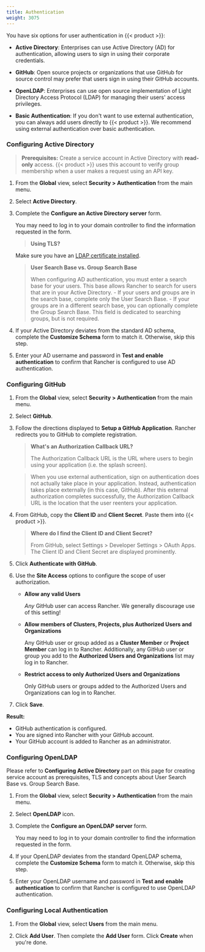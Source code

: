 ```yaml
---
title: Authentication
weight: 3075
---
```

You have six options for user authentication in {{< product >}}:

-	**Active Directory**: Enterprises can use Active Directory (AD) for authentication, allowing users to sign in using their corporate credentials.

-	**GitHub**: Open source projects or organizations that use GitHub for source control may prefer that users sign in using their GitHub accounts.

<!-- - **SAML**:



- **Azure AD**: -->

- **OpenLDAP**: Enterprises can use open source implementation of Light Directory Access Protocol (LDAP) for managing their users' access privileges.

-	**Basic Authentication**: If you don't want to use external authentication, you can always add users directly to {{< product >}}. We recommend using external authentication over basic authentication.

### Configuring Active Directory

>**Prerequisites:** Create a service account in Active Directory with **read-only** access. {{< product >}} uses this account to verify group membership when a user makes a request using an API key.

1.	From the **Global** view, select **Security > Authentication** from the main menu.

2.	Select **Active Directory**.

3.	Complete the **Configure an Active Directory server** form.

	You may need to log in to your domain controller to find the information requested in the form.

	>**Using TLS?**
 	>
	Make sure you have an [LDAP certificate installed](placeholder.md).

	>**User Search Base vs. Group Search Base**
	>
	>When configuring AD authentication, you must enter a search base for your users. This base allows Rancher to search for users that are in your Active Directory.
		- If your users and groups are in the search base, complete only the User Search Base.
		- If your groups are in a different search base, you can optionally complete the Group Search Base. This field is dedicated to searching groups, but is not required.

4.	If your Active Directory deviates from the standard AD schema, complete the **Customize Schema** form to match it. Otherwise, skip this step.

5.	Enter your AD username and password in **Test and enable authentication** to confirm that Rancher is configured to use AD authentication.

### Configuring GitHub

1.	From the **Global** view, select **Security > Authentication** from the main menu.

2.	Select **GitHub**.

3.	Follow the directions displayed to **Setup a GitHub Application**. Rancher redirects you to GitHub to complete registration.

	>**What's an Authorization Callback URL?**
	>
	>The Authorization Callback URL is the URL where users to begin using your application (i.e. the splash screen).

	>When you use external authentication, sign on authentication does not actually take place in your application. Instead, authentication takes place externally (in this case, GitHub). After this external authorization completes successfully, the Authorization Callback URL is the location that the user reenters your application.

4. From GitHub, copy the **Client ID** and **Client Secret**. Paste them into {{< product >}}.

	>**Where do I find the Client ID and Client Secret?**
	>
	>From GitHub, select Settings > Developer Settings > OAuth Apps. The Client ID and Client Secret are displayed prominently.

5.	Click **Authenticate with GitHub**.

6.	Use the **Site Access** options to configure the scope of user authorization.

	-	**Allow any valid Users**

		_Any_ GitHub user can access Rancher. We generally discourage use of this setting!

	-	**Allow members of Clusters, Projects, plus Authorized Users and Organizations**

		Any GitHub user or group added as a **Cluster Member** or **Project Member** can log in to Rancher. Additionally, any GitHub user or group you add to the **Authorized Users and Organizations** list may log in to Rancher.

	-	**Restrict access to only Authorized Users and Organizations**

		Only GitHub users or groups added to the Authorized Users and Organizations can log in to Rancher.
		<br/>
7.	Click **Save**.

**Result:**

- GitHub authentication is configured.
- You are signed into Rancher with your GitHub account.
- Your GitHub account is added to Rancher as an administrator.

<!-- ### Configuring SAML

Rajashree! Content here. -->

### Configuring OpenLDAP
Please refer to **Configuring Active Directory** part on this page for creating service account as prerequisites, TLS and concepts about User Search Base vs. Group Search Base.

1.	From the **Global** view, select **Security > Authentication** from the main menu.

2.	Select **OpenLDAP** icon.

3.	Complete the **Configure an OpenLDAP server** form.

	You may need to log in to your domain controller to find the information requested in the form.

4.	If your OpenLDAP deviates from the standard OpenLDAP schema, complete the **Customize Schema** form to match it. Otherwise, skip this step.

5.	Enter your OpenLDAP username and password in **Test and enable authentication** to confirm that Rancher is configured to use OpenLDAP authentication.

<!-- ### Configuring Azure AD

Dan! Content here -->

### Configuring Local Authentication

1.	From the **Global** view, select **Users** from the main menu.

2.	Click **Add User**. Then complete the **Add User** form. Click **Create** when you're done.


<!-- ## Finding User Accounts 

Rajashree! Content here.

-->
